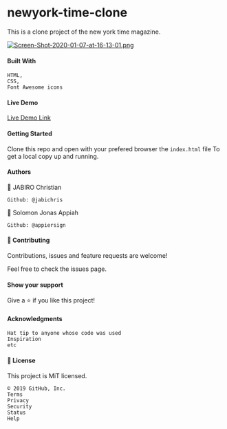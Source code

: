 # newyork-time-clone

This is a clone project of the new york time magazine.
 
[![Screen-Shot-2020-01-07-at-16-13-01.png](https://i.postimg.cc/bw3W9Fnx/Screen-Shot-2020-01-07-at-16-13-01.png)](https://postimg.cc/Hr86pzBn)

#### Built With

    HTML,
    CSS,
    Font Awesome icons

#### Live Demo

[Live Demo Link](https://raw.githack.com/jabichris/newyork-time-clone/develop/index.html)

#### Getting Started

Clone this repo and open with your prefered browser the ``index.html`` file To get a local copy up and running.

#### Authors

👤 JABIRO Christian

    Github: @jabichris


👤 Solomon Jonas Appiah

    Github: @appiersign

#### 🤝 Contributing

Contributions, issues and feature requests are welcome!

Feel free to check the issues page.

#### Show your support

Give a ⭐️ if you like this project!

#### Acknowledgments

    Hat tip to anyone whose code was used
    Inspiration
    etc

#### 📝 License

This project is MiT licensed.

    © 2019 GitHub, Inc.
    Terms
    Privacy
    Security
    Status
    Help
